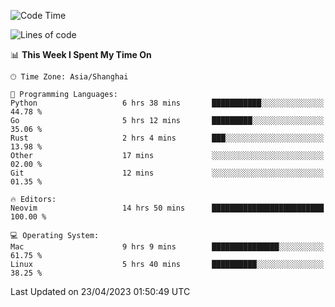 <!--START_SECTION:waka-->
![Code Time](http://img.shields.io/badge/Code%20Time-1%2C305%20hrs%209%20mins-blue)

![Lines of code](https://img.shields.io/badge/From%20Hello%20World%20I%27ve%20Written-269.2%20thousand%20lines%20of%20code-blue)

📊 **This Week I Spent My Time On** 

```text
🕑︎ Time Zone: Asia/Shanghai

💬 Programming Languages: 
Python                   6 hrs 38 mins       ███████████░░░░░░░░░░░░░░   44.78 % 
Go                       5 hrs 12 mins       █████████░░░░░░░░░░░░░░░░   35.06 % 
Rust                     2 hrs 4 mins        ███░░░░░░░░░░░░░░░░░░░░░░   13.98 % 
Other                    17 mins             ░░░░░░░░░░░░░░░░░░░░░░░░░   02.00 % 
Git                      12 mins             ░░░░░░░░░░░░░░░░░░░░░░░░░   01.35 % 

🔥 Editors: 
Neovim                   14 hrs 50 mins      █████████████████████████   100.00 % 

💻 Operating System: 
Mac                      9 hrs 9 mins        ███████████████░░░░░░░░░░   61.75 % 
Linux                    5 hrs 40 mins       ██████████░░░░░░░░░░░░░░░   38.25 % 
```


 Last Updated on 23/04/2023 01:50:49 UTC
<!--END_SECTION:waka-->
